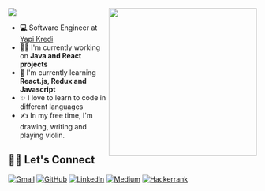 <img src="https://readme-typing-svg.herokuapp.com?color=%23FFC0D3&size=25&center=false&vCenter=false&width=433&height=40&lines=Hey+there!+I'm+Duygu">
<img src="https://c.tenor.com/C_W9ZHt8ZS0AAAAC/emails-college.gif" width="300" align="right">

- **💻** Software Engineer at [Yapi Kredi](https://www.yapikredi.com.tr/en/)
- 👩‍💻 I'm currently working on **Java and React projects**
- 🌱 I'm currently learning **React.js, Redux and Javascript**
- ✨ I love to learn to code in different languages
- ✍️ In my free time, I'm drawing, writing and playing violin. 


## 🙋‍♀️ Let's Connect
<p align="left">
	<a href="mailto:duygugok44@gmail.com"><img src="https://img.icons8.com/bubbles/50/000000/gmail.png" alt="Gmail"/></a>
	<a href="https://github.com/dyggok"><img src="https://img.icons8.com/bubbles/50/000000/github.png" alt="GitHub"/></a>
	<a href="https://linkedin.com/in/duygugok"><img src="https://img.icons8.com/bubbles/50/000000/linkedin.png" alt="LinkedIn"/></a>
        <a href="https://medium.com/@duygugok44"><img src="https://img.icons8.com/bubbles/50/000000/medium-new.png" alt="Medium"/></a> 
	<a href="https://www.hackerrank.com/duygugok44"><img src="https://img.icons8.com/bubbles/50/000000/code-file.png" alt="Hackerrank"/>
</p>

